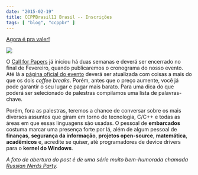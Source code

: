 ```yaml
---
date: "2015-02-19"
title: CCPPBrasil11 Brasil -- Inscrições
tags: [ "blog", "ccppbr" ]
---
```

[Agora é pra valer!](http://www.ccppbrasil.org/encontro11/)

![](/images/2CwAVpB.jpg)

O [Call for Papers](https://docs.google.com/forms/d/1G4Wifn64YknKk-BG1IvTZ1jOEflR4LatcutsilqilyE/viewform?c=0&w=1) já iniciou há duas semanas e deverá ser encerrado no final de Fevereiro, quando publicaremos o cronograma do nosso evento. Até lá a [página oficial do evento](http://www.ccppbrasil.org/encontro11/) deverá ser atualizada com coisas a mais do que os dois _coffee breaks_. Porém, antes que o preço aumente, você já pode garantir o seu lugar e pagar mais barato. Para uma dica do que poderá ser selecionado de palestras compilamos uma lista de palavras-chave.

Porém, fora as palestras, teremos a chance de conversar sobre os mais diversos assuntos que giram em torno de tecnologia, C/C++ e todas as áreas em que essas linguagens são usadas. O pessoal de __embarcados__ costuma marcar uma presença forte por lá, além de algum pessoal de __finanças__, __segurança da informação__, __projetos open-source__, __matemática__, __acadêmicos__ e, acredite se quiser, até programadores de device drivers para o __kernel do Windows__.

_A foto de abertura do post é de uma série muito bem-humorada chamada [Russian Nerds Party](http://www.sharenator.com/Russian_Nerds_Party/)._

